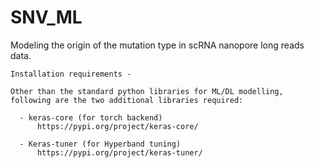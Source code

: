 # SNV_ML
Modeling the origin of the mutation type in scRNA nanopore long reads data.

```
Installation requirements -

Other than the standard python libraries for ML/DL modelling, following are the two additional libraries required:

  - keras-core (for torch backend)
      https://pypi.org/project/keras-core/

  - Keras-tuner (for Hyperband tuning)
      https://pypi.org/project/keras-tuner/
```
